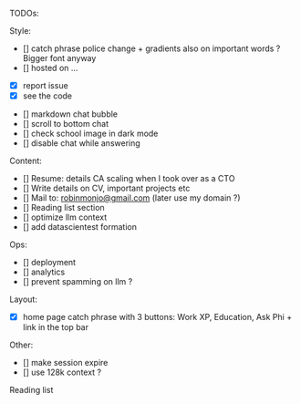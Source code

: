 TODOs:

Style:
- [] catch phrase police change + gradients also on important words ? Bigger font anyway
- [] hosted on ...
- [x] report issue
- [x] see the code
- [] markdown chat bubble
- [] scroll to bottom chat
- [] check school image in dark mode
- [] disable chat while answering


Content:
- [] Resume: details CA scaling when I took over as a CTO
- [] Write details on CV, important projects etc
- [] Mail to: robinmonjo@gmail.com (later use my domain ?)
- [] Reading list section
- [] optimize llm context
- [] add datascientest formation

Ops:
- [] deployment
- [] analytics
- [] prevent spamming on llm ?

Layout:
- [x] home page catch phrase with 3 buttons: Work XP, Education, Ask Phi + link in the top bar

Other:
- [] make session expire
- [] use 128k context ?

Reading list